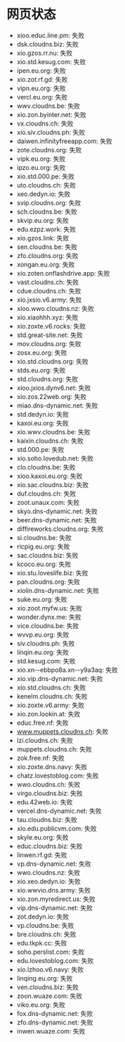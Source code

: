 # 网页状态
- xioo.educ.line.pm: 失败
- dsk.cloudns.biz: 失败
- xio.gzos.rr.nu: 失败
- xio.std.kesug.com: 失败
- ipen.eu.org: 失败
- xio.zot.rf.gd: 失败
- vipn.eu.org: 失败
- vercl.eu.org: 失败
- wwv.cloudns.be: 失败
- xio.zon.byinter.net: 失败
- vx.cloudns.ch: 失败
- xio.siv.cloudns.ph: 失败
- daiwen.infinityfreeapp.com: 失败
- zote.cloudns.org: 失败
- vipk.eu.org: 失败
- ipzo.eu.org: 失败
- xio.std.000.pe: 失败
- uto.cloudns.ch: 失败
- xeo.dedyn.io: 失败
- svip.cloudns.org: 失败
- sch.cloudns.be: 失败
- skvip.eu.org: 失败
- edu.ezpz.work: 失败
- xio.gzos.link: 失败
- sen.cloudns.be: 失败
- zfo.cloudns.org: 失败
- xongan.eu.org: 失败
- xio.zoten.onflashdrive.app: 失败
- vast.cloudns.ch: 失败
- cdue.cloudns.ch: 失败
- xio.jxsio.v6.army: 失败
- xioo.wwo.cloudns.nz: 失败
- xio.xiaohhh.xyz: 失败
- xio.zoxte.v6.rocks: 失败
- std.great-site.net: 失败
- mov.cloudns.org: 失败
- zosx.eu.org: 失败
- xio.std.cloudns.org: 失败
- stds.eu.org: 失败
- std.cloudns.org: 失败
- xioo.jxios.dynv6.net: 失败
- xio.zos.22web.org: 失败
- miao.dns-dynamic.net: 失败
- std.dedyn.io: 失败
- kaxoi.eu.org: 失败
- xio.wwv.cloudns.be: 失败
- kaixin.cloudns.ch: 失败
- std.000.pe: 失败
- xio.soho.lovedub.net: 失败
- clo.cloudns.be: 失败
- xioo.kaxoi.eu.org: 失败
- xio.sac.cloudns.biz: 失败
- duf.cloudns.ch: 失败
- zoot.unaux.com: 失败
- skyo.dns-dynamic.net: 失败
- beer.dns-dynamic.net: 失败
- diffireworks.cloudns.org: 失败
- si.cloudns.be: 失败
- ricpig.eu.org: 失败
- sac.cloudns.biz: 失败
- kcoco.eu.org: 失败
- xio.stu.loveslife.biz: 失败
- pan.cloudns.org: 失败
- xiolin.dns-dynamic.net: 失败
- suke.eu.org: 失败
- xio.zoot.myfw.us: 失败
- wonder.dynx.me: 失败
- vice.cloudns.be: 失败
- wvvp.eu.org: 失败
- siv.cloudns.ph: 失败
- linqin.eu.org: 失败
- std.kesug.com: 失败
- xio.xn--ebbpo8a.xn--y9a3aq: 失败
- xio.vip.dns-dynamic.net: 失败
- xio.std.cloudns.ch: 失败
- kenelm.cloudns.ch: 失败
- xio.zoxte.v6.army: 失败
- xio.zon.lookin.at: 失败
- educ.free.nf: 失败
- www.muppets.cloudns.ch: 失败
- lzi.cloudns.ch: 失败
- muppets.cloudns.ch: 失败
- zok.free.nf: 失败
- xio.zoxte.dns.navy: 失败
- chatz.lovestoblog.com: 失败
- wwo.cloudns.ch: 失败
- virgo.cloudns.biz: 失败
- edu.42web.io: 失败
- vercel.dns-dynamic.net: 失败
- tau.cloudns.biz: 失败
- xio.edu.publicvm.com: 失败
- skyle.eu.org: 失败
- educ.cloudns.biz: 失败
- linwen.rf.gd: 失败
- vp.dns-dynamic.net: 失败
- wwo.cloudns.nz: 失败
- xio.xeo.dedyn.io: 失败
- xio.wwvio.dns.army: 失败
- xio.zon.myredirect.us: 失败
- vip.dns-dynamic.net: 失败
- zot.dedyn.io: 失败
- vp.cloudns.be: 失败
- bre.cloudns.ch: 失败
- edu.tkpk.cc: 失败
- soho.perslist.com: 失败
- edu.lovestoblog.com: 失败
- xio.lzhoo.v6.navy: 失败
- linqing.eu.org: 失败
- ven.cloudns.biz: 失败
- zoon.wuaze.com: 失败
- viko.eu.org: 失败
- fox.dns-dynamic.net: 失败
- zfo.dns-dynamic.net: 失败
- inwen.wuaze.com: 失败
